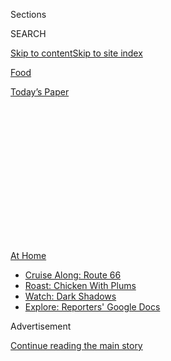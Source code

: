 <div id="app">

<div>

<div>

<div>

<div class="NYTAppHideMasthead css-1q2w90k e1suatyy0">

<div class="section css-ui9rw0 e1suatyy2">

<div class="css-eph4ug er09x8g0">

<div class="css-6n7j50">

</div>

<span class="css-1dv1kvn">Sections</span>

<div class="css-10488qs">

<span class="css-1dv1kvn">SEARCH</span>

</div>

[Skip to content](#site-content)[Skip to site
index](#site-index)

</div>

<div id="masthead-section-label" class="css-1wr3we4 eaxe0e00">

[Food](https://www.nytimes3xbfgragh.onion/section/food)

</div>

<div class="css-10698na e1huz5gh0">

</div>

</div>

<div id="masthead-bar-one" class="section hasLinks css-15hmgas e1csuq9d3">

<div class="css-uqyvli e1csuq9d0">

</div>

<div class="css-1uqjmks e1csuq9d1">

</div>

<div class="css-9e9ivx">

[](https://myaccount.nytimes3xbfgragh.onion/auth/login?response_type=cookie&client_id=vi)

</div>

<div class="css-1bvtpon e1csuq9d2">

[Today’s
Paper](https://www.nytimes3xbfgragh.onion/section/todayspaper)

</div>

</div>

</div>

</div>

<div data-aria-hidden="false">

<div id="site-content" data-role="main">

<div>

<div class="css-1aor85t" style="opacity:0.000000001;z-index:-1;visibility:hidden">

<div class="css-1hqnpie">

<div class="css-epjblv">

<span class="css-17xtcya">[Food](/section/food)</span><span class="css-x15j1o">|</span><span class="css-fwqvlz">The
Simplest
Noodles</span>

</div>

<div class="css-k008qs">

<div class="css-1iwv8en">

<span class="css-18z7m18"></span>

<div>

</div>

</div>

<span class="css-1n6z4y">https://nyti.ms/3l6FtbN</span>

<div class="css-1705lsu">

<div class="css-4xjgmj">

<div class="css-4skfbu" data-role="toolbar" data-aria-label="Social Media Share buttons, Save button, and Comments Panel with current comment count" data-testid="share-tools">

  - 
  - 
  - 
  - 
    
    <div class="css-6n7j50">
    
    </div>

  - 

</div>

</div>

</div>

</div>

</div>

</div>

<div class="css-13pd83m">

<div id="NYT_TOP_BANNER_REGION">

<div>

<div id="maps-athome-menu" class="section css-l08pwh interactive-content interactive-size-medium">

<div class="css-17ih8de interactive-body">

<div class="at-home-nav__innerContainer">

<div class="at-home-nav__title">

[At
Home](https://www.nytimes3xbfgragh.onion/spotlight/at-home?action=click&pgtype=Article&state=default&region=TOP_BANNER&context=at_home_menu)

</div>

  - [Cruise Along:
    Route 66](https://www.nytimes3xbfgragh.onion/2020/09/07/travel/route-66.html?action=click&pgtype=Article&state=default&region=TOP_BANNER&context=at_home_menu)
  - [Roast: Chicken With
    Plums](https://www.nytimes3xbfgragh.onion/2020/09/04/dining/sheet-pan-chicken.html?action=click&pgtype=Article&state=default&region=TOP_BANNER&context=at_home_menu)
  - [Watch: Dark
    Shadows](https://www.nytimes3xbfgragh.onion/2020/09/04/arts/television/dark-shadows-stream.html?action=click&pgtype=Article&state=default&region=TOP_BANNER&context=at_home_menu)
  - [Explore: Reporters' Google
    Docs](https://www.nytimes3xbfgragh.onion/interactive/2020/at-home/even-more-reporters-editors-diaries-lists-recommendations.html?action=click&pgtype=Article&state=default&region=TOP_BANNER&context=at_home_menu)

</div>

</div>

</div>

</div>

</div>

</div>

<div id="top-wrapper" class="css-1sy8kpn">

<div id="top-slug" class="css-l9onyx">

Advertisement

</div>

[Continue reading the main
story](#after-top)

<div class="ad top-wrapper" style="text-align:center;height:100%;display:block;min-height:250px">

<div id="top" class="place-ad" data-position="top" data-size-key="top">

</div>

</div>

<div id="after-top">

</div>

</div>

<div id="sponsor-wrapper" class="css-1hyfx7x">

<div id="sponsor-slug" class="css-19vbshk">

Supported by

</div>

[Continue reading the main
story](#after-sponsor)

<div id="sponsor" class="ad sponsor-wrapper" style="text-align:center;height:100%;display:block">

</div>

<div id="after-sponsor">

</div>

</div>

[Five Weeknight
Dishes](/column/five-weeknight-dishes "Five Weeknight Dishes")

<div class="css-1vkm6nb ehdk2mb0">

# The Simplest Noodles

</div>

<div class="css-xt80pu e12qa4dv0">

<div class="css-18e8msd">

<div class="css-vp77d3 epjyd6m0">

<div class="css-1baulvz">

By <span class="css-1baulvz last-byline" itemprop="name">Margaux
Laskey</span>

</div>

</div>

  - Aug. 21,
    2020

  - 
    
    <div class="css-4xjgmj">
    
    <div class="css-d8bdto" data-role="toolbar" data-aria-label="Social Media Share buttons, Save button, and Comments Panel with current comment count" data-testid="share-tools">
    
      - 
      - 
      - 
      - 
        
        <div class="css-6n7j50">
        
        </div>
    
      - 
    
    </div>
    
    </div>

</div>

</div>

<div class="section meteredContent css-1r7ky0e" name="articleBody" itemprop="articleBody">

<div class="css-1fanzo5 StoryBodyCompanionColumn">

<div class="css-53u6y8">

Hello\! And welcome to [Five Weeknight
Dishes](https://www.nytimes3xbfgragh.onion/column/five-weeknight-dishes).
I’ve always been the kind of person who likes to cook when things feel
out of control. My mom died when I was quite young, and the kitchen was
her place, so when she died, it became *my* place, where I escaped to —
and still do, to find comfort in making a recipe that will work if I
just follow the instructions. How life-affirming, right?

These crazy days, I find myself gravitating toward comforting dishes,
not necessarily of the mac and cheese sort (which I love, but ate my
weight in back in March), but noodles and chicken and stews that have an
air of familiarity with a touch of the unexpected. The dishes below are
like that, I think. I hope that you like them and that you’ll cook them.

You can reach me at <margaux@NYTimes.com> with questions, complaints and
compliments. Have a wonderful week.

</div>

</div>

<div class="css-1fanzo5 StoryBodyCompanionColumn">

<div class="css-53u6y8">

Here are five dishes for the
week.

</div>

</div>

<div class="css-79elbk" data-testid="photoviewer-wrapper">

<div class="css-z3e15g" data-testid="photoviewer-wrapper-hidden">

</div>

<div class="css-1a48zt4 ehw59r15" data-testid="photoviewer-children">

![<span class="css-cnj6d5 e1z0qqy90" itemprop="copyrightHolder"><span class="css-1ly73wi e1tej78p0">Credit...</span><span>Christopher
Simpson for The New York Times. Food Stylist: Simon
Andrews.</span></span>](https://static01.graylady3jvrrxbe.onion/images/2020/08/23/dining/hm-ramen/hm-ramen-articleLarge.jpg?quality=75&auto=webp&disable=upscale)

</div>

</div>

<div class="css-1fanzo5 StoryBodyCompanionColumn">

<div class="css-53u6y8">

**1.** [**Ramen With Charred Scallions, Green Beans and Chile
Oil**](https://cooking.nytimes3xbfgragh.onion/recipes/1021339-ramen-with-charred-scallions-green-beans-and-chile-oil)

This beautiful tangle of noodles from Hetty McKinnon is a huge
improvement on the vending machine ramen I lived on in my 20s. It comes
together in about 30 minutes, and, if you use store-bought chile oil,
it’ll be on the table even faster. Use fresh ramen or the rectangular
dried packages hiding in your cabinet (but ditch the spice packet). I’m
eager to try this with asparagus in place of the green beans.

*[View this
recipe.](https://cooking.nytimes3xbfgragh.onion/recipes/1021339-ramen-with-charred-scallions-green-beans-and-chile-oil)*

</div>

</div>

<div class="css-79elbk" data-testid="photoviewer-wrapper">

<div class="css-z3e15g" data-testid="photoviewer-wrapper-hidden">

</div>

<div class="css-1a48zt4 ehw59r15" data-testid="photoviewer-children">

<div class="css-1xdhyk6 erfvjey0">

<span class="css-1ly73wi e1tej78p0">Image</span>

<div class="css-zjzyr8">

<div data-testid="lazyimage-container" style="height:250.04444444444442px">

</div>

</div>

</div>

<span class="css-cnj6d5 e1z0qqy90" itemprop="copyrightHolder"><span class="css-1ly73wi e1tej78p0">Credit...</span><span>Craig
Lee for The New York Times</span></span>

</div>

</div>

<div class="css-1fanzo5 StoryBodyCompanionColumn">

<div class="css-53u6y8">

**2.** [**Braised Chicken With Artichokes and
Mushrooms**](https://cooking.nytimes3xbfgragh.onion/recipes/1740-braised-chicken-with-artichokes-and-mushrooms)

When Peg Bracken shopped around her manuscript for [“The I Hate to Cook
Book”](https://www.amazon.com/Hate-Cook-Book-50th-Anniversary/dp/0446545929)
in the late 1950s, six male publishers rejected it. They said it would
never sell because “women regard cooking as sacred.” (I rolled my eyes
when I read that, too.) It took a female editor to appreciate Ms.
Bracken’s witty instructions — “Let it cook five minutes while you light
a cigarette and stare sullenly at the sink” — and her easy-to-follow
recipes. This simple recipe, which is adapted from Ms. Bracken and uses
canned artichokes, comes together in a snap. You could do this with
boneless breasts or thighs, too, but reduce your cook time accordingly.

<div id="NYT_MAIN_CONTENT_2_REGION" class="css-9tf9ac">

<div>

</div>

</div>

[*View this
recipe.*](https://cooking.nytimes3xbfgragh.onion/recipes/1740-braised-chicken-with-artichokes-and-mushrooms)

</div>

</div>

<div class="css-79elbk" data-testid="photoviewer-wrapper">

<div class="css-z3e15g" data-testid="photoviewer-wrapper-hidden">

</div>

<div class="css-1a48zt4 ehw59r15" data-testid="photoviewer-children">

<div class="css-1xdhyk6 erfvjey0">

<span class="css-1ly73wi e1tej78p0">Image</span>

<div class="css-zjzyr8">

<div data-testid="lazyimage-container" style="height:253.91111111111113px">

</div>

</div>

</div>

<span class="css-16f3y1r e13ogyst0" data-aria-hidden="true">Cowboy
caviar, a salsa-like dip, is also known as Texas
caviar.</span><span class="css-cnj6d5 e1z0qqy90" itemprop="copyrightHolder"><span class="css-1ly73wi e1tej78p0">Credit...</span><span>David
Malosh for The New York Times. Food Stylist: Vivian Lui.</span></span>

</div>

</div>

<div class="css-1fanzo5 StoryBodyCompanionColumn">

<div class="css-53u6y8">

**3.** [**Cowboy
Caviar**](https://cooking.nytimes3xbfgragh.onion/recipes/1020433-cowboy-caviar)

Somewhere between a dip and a bean salad is cowboy caviar, or Texas
caviar, as it’s called in some parts. This dish was created by Helen
Corbitt, a dietitian from New York who moved to Texas in the 1930s to
work in the restaurant industry. There are as many variations as there
are stars in the sky, and I’ve never had one that I didn’t like. Once
upon a time, when my kids went to school, I packed this in their
lunchboxes with tortilla chips. You can also serve it alongside grilled
chicken or stirred into cooled, cooked pasta for a quick and easy pasta
salad.

</div>

</div>

<div class="css-1fanzo5 StoryBodyCompanionColumn">

<div class="css-53u6y8">

[*View the
recipe.*](https://cooking.nytimes3xbfgragh.onion/recipes/1020433-cowboy-caviar)

</div>

</div>

<div class="css-79elbk" data-testid="photoviewer-wrapper">

<div class="css-z3e15g" data-testid="photoviewer-wrapper-hidden">

</div>

<div class="css-1a48zt4 ehw59r15" data-testid="photoviewer-children">

<div class="css-1xdhyk6 erfvjey0">

<span class="css-1ly73wi e1tej78p0">Image</span>

<div class="css-zjzyr8">

<div data-testid="lazyimage-container" style="height:272.6px">

</div>

</div>

</div>

<span class="css-16f3y1r e13ogyst0" data-aria-hidden="true">Colu Henry’s
pasta e ceci, an Italian pasta and chickpea
soup.</span><span class="css-cnj6d5 e1z0qqy90" itemprop="copyrightHolder"><span class="css-1ly73wi e1tej78p0">Credit...</span><span>Andrew
Purcell for The New York Times. Food Stylist: Barrett
Washburne</span></span>

</div>

</div>

<div class="css-1fanzo5 StoryBodyCompanionColumn">

<div class="css-53u6y8">

**4.** [**Pasta e Ceci (Italian Pasta and Chickpea
Stew)**](https://cooking.nytimes3xbfgragh.onion/recipes/1020860-pasta-e-ceci-italian-pasta-and-chickpea-stew)

This version of the classic Roman stew was developed by Colu Henry. It’s
a big reader favorite, and for good reason: It’s vegetarian, it’s
adaptable and you can throw it together in about a half-hour. Make it
with any small, shaped pasta, but I like the way the chickpeas nestle
into the dimples of orecchiette.

[*View this
recipe.*](https://cooking.nytimes3xbfgragh.onion/recipes/1020860-pasta-e-ceci-italian-pasta-and-chickpea-stew)

</div>

</div>

<div class="css-79elbk" data-testid="photoviewer-wrapper">

<div class="css-z3e15g" data-testid="photoviewer-wrapper-hidden">

</div>

<div class="css-1a48zt4 ehw59r15" data-testid="photoviewer-children">

<div class="css-1xdhyk6 erfvjey0">

<span class="css-1ly73wi e1tej78p0">Image</span>

<div class="css-zjzyr8">

<div data-testid="lazyimage-container" style="height:257.77777777777777px">

</div>

</div>

</div>

<span class="css-cnj6d5 e1z0qqy90" itemprop="copyrightHolder"><span class="css-1ly73wi e1tej78p0">Credit...</span><span>David
Malosh for The New York Times. Food Stylist: Vivian Lui.</span></span>

</div>

</div>

<div class="css-1fanzo5 StoryBodyCompanionColumn">

<div class="css-53u6y8">

**5.** [**Coconut-Gochujang Glazed Chicken Breasts With
Broccoli**](https://cooking.nytimes3xbfgragh.onion/recipes/1020308-coconut-gochujang-glazed-chicken-with-broccoli)

I pretty much love anything made with coconut milk, and this vibrant,
saucy 15-minute (\!) dish from Kay Chun is no exception. Simmering
boneless chicken breasts in the coconut milk helps keep them tender, and
the gochujang and ginger cuts through the richness. Serve it over rice
and with blanched broccoli, as suggested, or with a crunchy cold salad
of romaine lettuce and chunks of cucumber.

[*View this
recipe.*](https://cooking.nytimes3xbfgragh.onion/recipes/1020308-coconut-gochujang-glazed-chicken-with-broccoli)

*Support our work at NYT Cooking — and get full access to 20,000 recipes
— by* [*becoming a
subscriber*](https://www.nytimes3xbfgragh.onion/subscription/cooking.html?campaignId=788FJ)*.
(Or* [*give a subscription as a
gift*](https://www.nytimes3xbfgragh.onion/subscriptions/Multiproduct/cooking_gift.html?campaignId=78X7R)*\!)
You can also follow NYT Cooking on*
[*Instagram*](https://www.instagram.com/nytcooking)*,*
[*Facebook*](https://www.facebookcorewwwi.onion/nytcooking/) *and*
[*Pinterest*](https://www.pinterest.com/nytcooking/)*. Previous
newsletters* [*are archived
here*](https://www.nytimes3xbfgragh.onion/column/five-weeknight-dishes)*.
If you have any problems with your account, email*
[*cookingcare@NYTimes.com*](mailto:cookingcare@NYTimes.com)*.*

</div>

</div>

</div>

<div>

</div>

<div>

</div>

<div>

</div>

<div>

<div id="bottom-wrapper" class="css-1ede5it">

<div id="bottom-slug" class="css-l9onyx">

Advertisement

</div>

[Continue reading the main
story](#after-bottom)

<div id="bottom" class="ad bottom-wrapper" style="text-align:center;height:100%;display:block;min-height:90px">

</div>

<div id="after-bottom">

</div>

</div>

</div>

</div>

</div>

## Site Index

<div>

</div>

## Site Information Navigation

  - [© <span>2020</span> <span>The New York Times
    Company</span>](https://help.nytimes3xbfgragh.onion/hc/en-us/articles/115014792127-Copyright-notice)

<!-- end list -->

  - [NYTCo](https://www.nytco.com/)
  - [Contact
    Us](https://help.nytimes3xbfgragh.onion/hc/en-us/articles/115015385887-Contact-Us)
  - [Work with us](https://www.nytco.com/careers/)
  - [Advertise](https://nytmediakit.com/)
  - [T Brand Studio](http://www.tbrandstudio.com/)
  - [Your Ad
    Choices](https://www.nytimes3xbfgragh.onion/privacy/cookie-policy#how-do-i-manage-trackers)
  - [Privacy](https://www.nytimes3xbfgragh.onion/privacy)
  - [Terms of
    Service](https://help.nytimes3xbfgragh.onion/hc/en-us/articles/115014893428-Terms-of-service)
  - [Terms of
    Sale](https://help.nytimes3xbfgragh.onion/hc/en-us/articles/115014893968-Terms-of-sale)
  - [Site
    Map](https://spiderbites.nytimes3xbfgragh.onion)
  - [Help](https://help.nytimes3xbfgragh.onion/hc/en-us)
  - [Subscriptions](https://www.nytimes3xbfgragh.onion/subscription?campaignId=37WXW)

</div>

</div>

</div>

</div>
